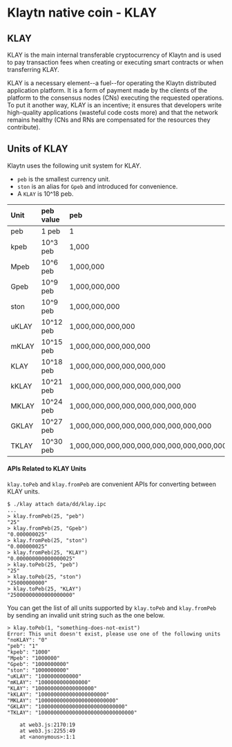 # Klaytn native coin - KLAY <a id="klaytn-native-coin-klay"></a>

## KLAY <a id="klay"></a>

KLAY is the main internal transferable cryptocurrency of Klaytn and is used to pay transaction fees when creating or executing smart contracts or when transferring KLAY.

KLAY is a necessary element--a fuel--for operating the Klaytn distributed application platform. It is a form of payment made by the clients of the platform to the consensus nodes (CNs) executing the requested operations. To put it another way, KLAY is an incentive; it ensures that developers write high-quality applications (wasteful code costs more) and that the network remains healthy (CNs and RNs are compensated for the resources they contribute).

## Units of KLAY <a id="units-of-klay"></a>

Klaytn uses the following unit system for KLAY.

- `peb` is the smallest currency unit.
- `ston` is an alias for `Gpeb` and introduced for convenience.
- A `KLAY` is 10^18 peb.

| Unit  | peb value | peb                                       |
| :---- | :-------- | :---------------------------------------- |
| peb   | 1 peb     | 1                                         |
| kpeb  | 10^3 peb  | 1,000                                     |
| Mpeb  | 10^6 peb  | 1,000,000                                 |
| Gpeb  | 10^9 peb  | 1,000,000,000                             |
| ston  | 10^9 peb  | 1,000,000,000                             |
| uKLAY | 10^12 peb | 1,000,000,000,000                         |
| mKLAY | 10^15 peb | 1,000,000,000,000,000                     |
| KLAY  | 10^18 peb | 1,000,000,000,000,000,000                 |
| kKLAY | 10^21 peb | 1,000,000,000,000,000,000,000             |
| MKLAY | 10^24 peb | 1,000,000,000,000,000,000,000,000         |
| GKLAY | 10^27 peb | 1,000,000,000,000,000,000,000,000,000     |
| TKLAY | 10^30 peb | 1,000,000,000,000,000,000,000,000,000,000 |

#### APIs Related to KLAY Units <a id="apis-related-to-klay-units"></a>

`klay.toPeb` and `klay.fromPeb` are convenient APIs for converting between KLAY units.

```text
$ ./klay attach data/dd/klay.ipc
...
> klay.fromPeb(25, "peb")
"25"
> klay.fromPeb(25, "Gpeb")
"0.000000025"
> klay.fromPeb(25, "ston")
"0.000000025"
> klay.fromPeb(25, "KLAY")
"0.000000000000000025"
> klay.toPeb(25, "peb")
"25"
> klay.toPeb(25, "ston")
"25000000000"
> klay.toPeb(25, "KLAY")
"25000000000000000000"
```

You can get the list of all units supported by `klay.toPeb` and `klay.fromPeb` by sending an invalid unit string such as the one below.

```text
> klay.toPeb(1, "something-does-not-exist")
Error: This unit doesn't exist, please use one of the following units
"noKLAY": "0"
"peb": "1"
"kpeb": "1000"
"Mpeb": "1000000"
"Gpeb": "1000000000"
"ston": "1000000000"
"uKLAY": "1000000000000"
"mKLAY": "1000000000000000"
"KLAY": "1000000000000000000"
"kKLAY": "1000000000000000000000"
"MKLAY": "1000000000000000000000000"
"GKLAY": "1000000000000000000000000000"
"TKLAY": "1000000000000000000000000000000"

    at web3.js:2170:19
    at web3.js:2255:49
    at <anonymous>:1:1
```
